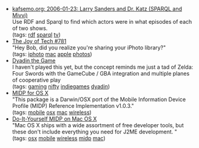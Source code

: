 <ul class="delicious">
	<li>
		<div class="delicious-link"><a href="http://www.kafsemo.org/2006/01/23.html">kafsemo.org: 2006-01-23: Larry Sanders and Dr. Katz (SPARQL and Mivvi)</a></div>
		<div class="delicious-extended">Use RDF and Sparql to find which actors were in what episodes of each of two shows.</div>
		<div class="delicious-tags">(tags: <a href="http://del.icio.us/deusx/rdf">rdf</a> <a href="http://del.icio.us/deusx/sparql">sparql</a> <a href="http://del.icio.us/deusx/tv">tv</a>)</div>
	</li>
	<li>
		<div class="delicious-link"><a href="http://www.geekculture.com/joyoftech/joyarchives/781.html">The Joy of Tech #781</a></div>
		<div class="delicious-extended">"Hey Bob, did you realize you're sharing your iPhoto library?"</div>
		<div class="delicious-tags">(tags: <a href="http://del.icio.us/deusx/iphoto">iphoto</a> <a href="http://del.icio.us/deusx/mac">mac</a> <a href="http://del.icio.us/deusx/apple">apple</a> <a href="http://del.icio.us/deusx/photos">photos</a>)</div>
	</li>
	<li>
		<div class="delicious-link"><a href="http://www.dyadin.com/dyadin.php">Dyadin the Game</a></div>
		<div class="delicious-extended">I haven't played this yet, but the concept reminds me just a tad of Zelda: Four Swords with the GameCube / GBA integration and multiple planes of cooperative play</div>
		<div class="delicious-tags">(tags: <a href="http://del.icio.us/deusx/gaming">gaming</a> <a href="http://del.icio.us/deusx/nifty">nifty</a> <a href="http://del.icio.us/deusx/indiegames">indiegames</a> <a href="http://del.icio.us/deusx/dyadin">dyadin</a>)</div>
	</li>
	<li>
		<div class="delicious-link"><a href="http://mpowers.net/midp-osx/">MIDP for OS X</a></div>
		<div class="delicious-extended">"This package is a Darwin/OSX port of the Mobile Information Device Profile (MIDP) Reference Implementation v1.0.3."</div>
		<div class="delicious-tags">(tags: <a href="http://del.icio.us/deusx/mobile">mobile</a> <a href="http://del.icio.us/deusx/osx">osx</a> <a href="http://del.icio.us/deusx/mac">mac</a> <a href="http://del.icio.us/deusx/wireless">wireless</a>)</div>
	</li>
	<li>
		<div class="delicious-link"><a href="http://developers.sun.com/techtopics/mobility/midp/articles/osx/">Do-It-Yourself MIDP on Mac OS X</a></div>
		<div class="delicious-extended">"Mac OS X ships with a wide assortment of free developer tools, but these don't include everything you need for J2ME development. "</div>
		<div class="delicious-tags">(tags: <a href="http://del.icio.us/deusx/osx">osx</a> <a href="http://del.icio.us/deusx/mobile">mobile</a> <a href="http://del.icio.us/deusx/wireless">wireless</a> <a href="http://del.icio.us/deusx/midp">midp</a> <a href="http://del.icio.us/deusx/mac">mac</a>)</div>
	</li>
</ul>
